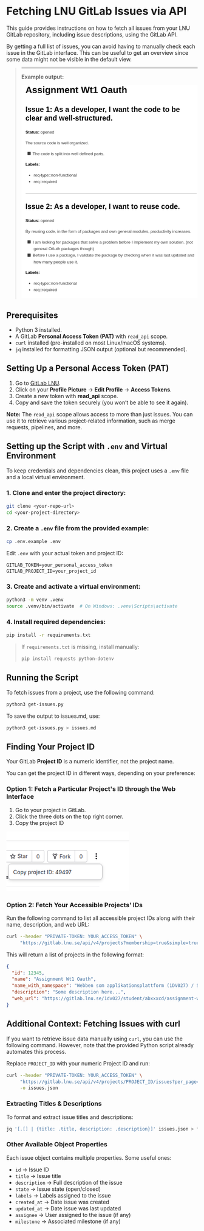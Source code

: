 # Fetching LNU GitLab Issues via API

This guide provides instructions on how to fetch all issues from your LNU GitLab repository, including issue descriptions, using the GitLab API.

By getting a full list of issues, you can avoid having to manually check each issue in the GitLab interface. This can be useful to get an overview since some data might not be visible in the default view.

> ---
> **Example output:**
>
> ![Output Showcase](assets/output_showcase.png)

## Prerequisites
- Python 3 installed.
- A GitLab **Personal Access Token (PAT)** with `read_api` scope.
- `curl` installed (pre-installed on most Linux/macOS systems).
- `jq` installed for formatting JSON output (optional but recommended).

## Setting Up a Personal Access Token (PAT)
1. Go to [GitLab LNU](https://gitlab.lnu.se/).
2. Click on your **Profile Picture** → **Edit Profile** → **Access Tokens**.
3. Create a new token with **read_api** scope.
4. Copy and save the token securely (you won’t be able to see it again).

**Note:** The `read_api` scope allows access to more than just issues. You can use it to retrieve various project-related information, such as merge requests, pipelines, and more.

## Setting up the Script with `.env` and Virtual Environment

To keep credentials and dependencies clean, this project uses a `.env` file and a local virtual environment.

### 1. Clone and enter the project directory:
```sh
git clone <your-repo-url>
cd <your-project-directory>
```

### 2. Create a `.env` file from the provided example:
```sh
cp .env.example .env
```
Edit `.env` with your actual token and project ID:
```
GITLAB_TOKEN=your_personal_access_token
GITLAB_PROJECT_ID=your_project_id
```

### 3. Create and activate a virtual environment:
```sh
python3 -m venv .venv
source .venv/bin/activate  # On Windows: .venv\Scripts\activate
```

### 4. Install required dependencies:
```sh
pip install -r requirements.txt
```

> If `requirements.txt` is missing, install manually:
> ```sh
> pip install requests python-dotenv
> ```

## Running the Script
To fetch issues from a project, use the following command:

```sh
python3 get-issues.py
```

To save the output to issues.md, use:

```sh
python3 get-issues.py > issues.md
```

## Finding Your Project ID

Your GitLab **Project ID** is a numeric identifier, not the project name.

You can get the project ID in different ways, depending on your preference:

### Option 1: Fetch a Particular Project's ID through the Web Interface
1. Go to your project in GitLab.
2. Click the three dots on the top right corner.
3. Copy the project ID

![Copy project ID from GitLab GUI](assets/get_project_id.png)

### Option 2: Fetch Your Accessible Projects' IDs
Run the following command to list all accessible project IDs along with their name, description, and web URL:

```sh
curl --header "PRIVATE-TOKEN: YOUR_ACCESS_TOKEN" \
     "https://gitlab.lnu.se/api/v4/projects?membership=true&simple=true" | jq '.[] | {id, name, name_with_namespace, description, web_url}'
```

This will return a list of projects in the following format:

```json
{
  "id": 12345,
  "name": "Assignment Wt1 Oauth",
  "name_with_namespace": "Webben som applikationsplattform (1DV027) / Student Projects / abxxxcd / Assignment Wt1 Oauth",
  "description": "Some description here...",
  "web_url": "https://gitlab.lnu.se/1dv027/student/abxxxcd/assignment-wt1-oauth"
}
```

## Additional Context: Fetching Issues with curl
If you want to retrieve issue data manually using `curl`, you can use the following command. However, note that the provided Python script already automates this process.

Replace `PROJECT_ID` with your numeric Project ID and run:

```sh
curl --header "PRIVATE-TOKEN: YOUR_ACCESS_TOKEN" \
     "https://gitlab.lnu.se/api/v4/projects/PROJECT_ID/issues?per_page=100" \
     -o issues.json
```

### Extracting Titles & Descriptions
To format and extract issue titles and descriptions:

```sh
jq '[.[] | {title: .title, description: .description}]' issues.json > formatted_issues.json
```

### Other Available Object Properties
Each issue object contains multiple properties. Some useful ones:

- `id` → Issue ID
- `title` → Issue title
- `description` → Full description of the issue
- `state` → Issue state (open/closed)
- `labels` → Labels assigned to the issue
- `created_at` → Date issue was created
- `updated_at` → Date issue was last updated
- `assignee` → User assigned to the issue (if any)
- `milestone` → Associated milestone (if any)
